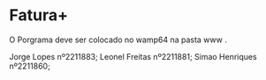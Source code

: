 # Fatura+

O Porgrama deve ser colocado no wamp64 na pasta www .

Jorge Lopes nº2211883;
Leonel Freitas nº2211881;
Simao Henriques nº2211860;



